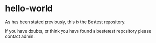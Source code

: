 # hello-world

As has been stated previously, this is the Bestest repository. 

If you have doubts, or think you have found a besterest repository please contact admin.
